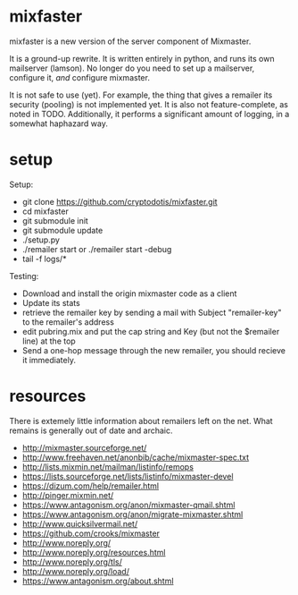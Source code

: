 mixfaster
=========

mixfaster is a new version of the server component of Mixmaster.

It is a ground-up rewrite.  It is written entirely in python, and runs its own mailserver (lamson).  No longer do you need to set up a mailserver, configure it, _and_ configure mixmaster.

It is not safe to use (yet).  For example, the thing that gives a remailer its security (pooling) is not implemented yet.  It is also not feature-complete, as noted in TODO.  Additionally, it performs a significant amount of logging, in a somewhat haphazard way.  

setup
=====

Setup:

 - git clone https://github.com/cryptodotis/mixfaster.git
 - cd mixfaster
 - git submodule init
 - git submodule update
 - ./setup.py
 - ./remailer start  or  ./remailer start -debug
 - tail -f logs/*

Testing: 

 - Download and install the origin mixmaster code as a client
 - Update its stats
 - retrieve the remailer key by sending a mail with Subject "remailer-key" to the remailer's address
 - edit pubring.mix and put the cap string and Key (but not the $remailer line) at the top
 - Send a one-hop message through the new remailer, you should recieve it immediately.

resources
=========

There is extemely little information about remailers left on the net.
What remains is generally out of date and archaic.

 - http://mixmaster.sourceforge.net/
 - http://www.freehaven.net/anonbib/cache/mixmaster-spec.txt
 - http://lists.mixmin.net/mailman/listinfo/remops
 - https://lists.sourceforge.net/lists/listinfo/mixmaster-devel
 - https://dizum.com/help/remailer.html
 - http://pinger.mixmin.net/
 - https://www.antagonism.org/anon/mixmaster-qmail.shtml
 - https://www.antagonism.org/anon/migrate-mixmaster.shtml
 - http://www.quicksilvermail.net/
 - https://github.com/crooks/mixmaster
 - http://www.noreply.org/
 - http://www.noreply.org/resources.html
 - http://www.noreply.org/tls/
 - http://www.noreply.org/load/
 - https://www.antagonism.org/about.shtml
